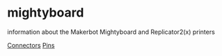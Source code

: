# mightyboard
information about the Makerbot Mightyboard and Replicator2(x) printers

[Connectors](connectors.md)
[Pins](pins.md)
